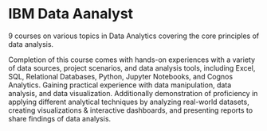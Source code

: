 # IBM Data Aanalyst

9 courses on various topics in Data Analytics covering the core principles of data analysis.

Completion of this course comes with hands-on experiences with a variety of data sources, project scenarios, and data analysis tools, 
including Excel, SQL, Relational Databases, Python, Jupyter Notebooks, and Cognos Analytics. 
Gaining practical experience with data manipulation, data analysis, and data visualization.
Additionally demonstration of proficiency in applying different analytical techniques by analyzing real-world datasets, 
creating visualizations & interactive dashboards, and presenting
reports to share findings of data analysis.
